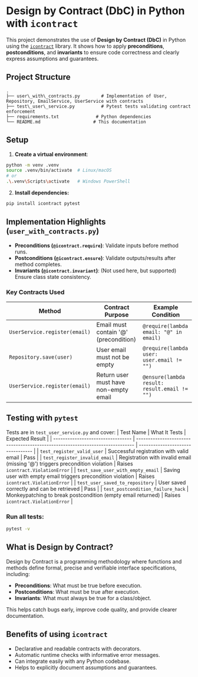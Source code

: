 # Design by Contract (DbC) in Python with `icontract`
This project demonstrates the use of **Design by Contract (DbC)** in Python using the [`icontract`](https://github.com/Parquery/icontract) library. It shows how to apply **preconditions**, **postconditions**, and **invariants** to ensure code correctness and clearly express assumptions and guarantees.

## Project Structure
```
.
├── user\_with\_contracts.py        # Implementation of User, Repository, EmailService, UserService with contracts
├── test\_user\_service.py          # Pytest tests validating contract enforcement
├── requirements.txt              # Python dependencies
└── README.md                    # This documentation

```

## Setup
1. **Create a virtual environment**:
```bash
python -m venv .venv
source .venv/bin/activate  # Linux/macOS
# or
.\.venv\Scripts\activate   # Windows PowerShell
```

2. **Install dependencies:**
```bash
pip install icontract pytest
```

## Implementation Highlights (`user_with_contracts.py`)
* **Preconditions (`@icontract.require`)**: Validate inputs before method runs.
* **Postconditions (`@icontract.ensure`)**: Validate outputs/results after method completes.
* **Invariants (`@icontract.invariant`)**: (Not used here, but supported) Ensure class state consistency.

### Key Contracts Used
| Method                        | Contract Purpose                      | Example Condition                            |
| ----------------------------- | ------------------------------------- | -------------------------------------------- |
| `UserService.register(email)` | Email must contain '@' (precondition) | `@require(lambda email: "@" in email)`       |
| `Repository.save(user)`       | User email must not be empty          | `@require(lambda user: user.email != "")`    |
| `UserService.register(email)` | Return user must have non-empty email | `@ensure(lambda result: result.email != "")` |

## Testing with `pytest`
Tests are in `test_user_service.py` and cover:
| Test Name                         | What It Tests                                                                 | Expected Result                   |
| --------------------------------- | ----------------------------------------------------------------------------- | --------------------------------- |
| `test_register_valid_user`        | Successful registration with valid email                                      | Pass                              |
| `test_register_invalid_email`     | Registration with invalid email (missing '@') triggers precondition violation | Raises `icontract.ViolationError` |
| `test_save_user_with_empty_email` | Saving user with empty email triggers precondition violation                  | Raises `icontract.ViolationError` |
| `test_user_saved_to_repository`   | User saved correctly and can be retrieved                                     | Pass                              |
| `test_postcondition_failure_hack` | Monkeypatching to break postcondition (empty email returned)                  | Raises `icontract.ViolationError` |

### Run all tests:
```bash
pytest -v
```

## What is Design by Contract?
Design by Contract is a programming methodology where functions and methods define formal, precise and verifiable interface specifications, including:
* **Preconditions**: What must be true before execution.
* **Postconditions**: What must be true after execution.
* **Invariants**: What must always be true for a class/object.

This helps catch bugs early, improve code quality, and provide clearer documentation.

## Benefits of using `icontract`
* Declarative and readable contracts with decorators.
* Automatic runtime checks with informative error messages.
* Can integrate easily with any Python codebase.
* Helps to explicitly document assumptions and guarantees.
